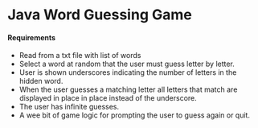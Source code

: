 # Java Word Guessing Game

#### Requirements
- Read from a txt file with list of words
- Select a word at random that the user must guess letter by letter.
- User is shown underscores indicating the number of letters in the hidden word.
- When the user guesses a matching letter all letters that match are displayed in place in place instead of the underscore.
- The user has infinite guesses.
- A wee bit of game logic for prompting the user to guess again or quit.
